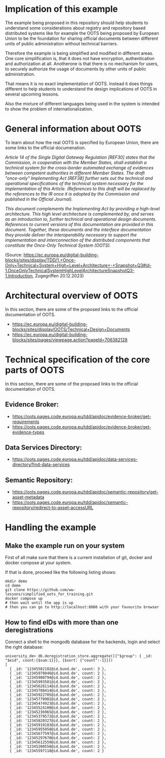 # Implication of this example

The example being proposed in this repository should help students to understand some considerations about registry and repository based distributed
systems like for example the OOTS being proposed by European Union to be the foundation for sharing official documents between different
units of public administration without technical barriers.

Therefore the example is being simplified and modified in different areas. One core simplification is, that it does not have encryption, authentication and authorization at all. Anotherone is that there is no mechanism for users, to securely authorize the usage of documents by other units of public administration. 

That means it is no exact implementation of OOTS. Instead it does things different to help students to understand the design implications of OOTS in several upcoming lessons.

Also the mixture of different languages being used in the system is intended to show the problem of internationalization.

# General information about OOTS

To learn about how the real OOTS is specified by European Union, there are some links to the official documenation.

*Article 14 of the Single Digital Gateway Regulation [REF30] states that the Commission, in cooperation with the Member States, shall establish a technical system for the cross-border automated exchange of evidences between competent authorities in different Member States. The draft "once-only" Implementing Act [REF38] further sets out the technical and operational specifications of the technical system necessary for the implementation of this Article. (References to this draft will be replaced by the references to the IR once it is adopted by the Commission and published in the Official Journal).*

*This document complements the Implementing Act by providing a high-level architecture. This high level architecture is complemented by, and serves as an introduction to, further technical and operational design documents. References to current versions of this documentation are provided in this document. Together, these documents and the interface documentation they provide deliver the interoperability necessary to support the implementation and interconnection of the distributed components that constitute the Once-Only Technical System (OOTS).*

(Source: https://ec.europa.eu/digital-building-blocks/sites/display/TDD/1.+Once-Only+Technical+System+High+Level+Architecture+-+Snapshot+Q3#id-1.OnceOnlyTechnicalSystemHighLevelArchitectureSnapshotQ3-1.Introduction, Zugegriffen 20.12.2023)

# Architectural overview of OOTS

In this section, there are some of the proposed links to the official documentation of OOTS.

* https://ec.europa.eu/digital-building-blocks/sites/display/OOTS/Technical+Design+Documents
* https://ec.europa.eu/digital-building-blocks/sites/pages/viewpage.action?pageId=706382128

# Technical specification of the core parts of OOTS

In this section, there are some of the proposed links to the official documentation of OOTS.

## Evidence Broker:

* https://oots.pages.code.europa.eu/tdd/apidoc/evidence-broker/get-requirements
* https://oots.pages.code.europa.eu/tdd/apidoc/evidence-broker/get-evidence-types

## Data Services Directory:

* https://oots.pages.code.europa.eu/tdd/apidoc/data-services-directory/find-data-services

## Semantic Repository:

* https://oots.pages.code.europa.eu/tdd/apidoc/semantic-repository/get-asset-metadata
* https://oots.pages.code.europa.eu/tdd/apidoc/semantic-repository/redirect-to-asset-accessURL


# Handling the example

## Make the example run on your system

First of all make sure that there is a current installation of git, docker and docker compose 
at your system.

If that is done, proceed like the following listing shows:

```shell
mkdir demo
cd demo
git clone https://github.com/ww-lessons/simplified_oots_for_training.git
docker compose up
# then wait until the app is up
# then you can go to http://localhost:8080 with your favourite browser
```

## How to find eIDs with more than one deregistrations

Connect a shell to the mongodb database for the backends, login and select the right database:

```
university_de> db.deregistration_store.aggregate([{"$group": { _id: "$eid", count:{$sum:1}}}, {$sort: {"count":-1}}])
[
  { _id: '12345582102@id.bund.de', count: 3 },
  { _id: '12345978046@id.bund.de', count: 2 },
  { _id: '12345980794@id.bund.de', count: 2 },
  { _id: '12345993501@id.bund.de', count: 2 },
  { _id: '12345628114@id.bund.de', count: 2 },
  { _id: '12345788414@id.bund.de', count: 2 },
  { _id: '12345922705@id.bund.de', count: 2 },
  { _id: '12345778902@id.bund.de', count: 2 },
  { _id: '12345474923@id.bund.de', count: 2 },
  { _id: '12345524100@id.bund.de', count: 2 },
  { _id: '12345236965@id.bund.de', count: 2 },
  { _id: '12345379572@id.bund.de', count: 2 },
  { _id: '12345820327@id.bund.de', count: 2 },
  { _id: '12345910183@id.bund.de', count: 2 },
  { _id: '12345955958@id.bund.de', count: 2 },
  { _id: '12345677597@id.bund.de', count: 2 },
  { _id: '12345297670@id.bund.de', count: 2 },
  { _id: '12345612559@id.bund.de', count: 2 },
  { _id: '12345200558@id.bund.de', count: 2 },
  { _id: '12345597118@id.bund.de', count: 2 }
```